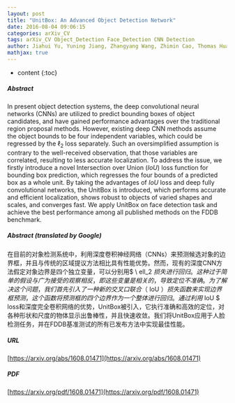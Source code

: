 ```yaml
---
layout: post
title: "UnitBox: An Advanced Object Detection Network"
date: 2016-08-04 09:06:15
categories: arXiv_CV
tags: arXiv_CV Object_Detection Face_Detection CNN Detection
author: Jiahui Yu, Yuning Jiang, Zhangyang Wang, Zhimin Cao, Thomas Huang
mathjax: true
---
```


* content
{:toc}

##### Abstract
In present object detection systems, the deep convolutional neural networks (CNNs) are utilized to predict bounding boxes of object candidates, and have gained performance advantages over the traditional region proposal methods. However, existing deep CNN methods assume the object bounds to be four independent variables, which could be regressed by the $\ell_2$ loss separately. Such an oversimplified assumption is contrary to the well-received observation, that those variables are correlated, resulting to less accurate localization. To address the issue, we firstly introduce a novel Intersection over Union ($IoU$) loss function for bounding box prediction, which regresses the four bounds of a predicted box as a whole unit. By taking the advantages of $IoU$ loss and deep fully convolutional networks, the UnitBox is introduced, which performs accurate and efficient localization, shows robust to objects of varied shapes and scales, and converges fast. We apply UnitBox on face detection task and achieve the best performance among all published methods on the FDDB benchmark.

##### Abstract (translated by Google)
在目前的对象检测系统中，利用深度卷积神经网络（CNNs）来预测候选对象的边界框，并且与传统的区域提议方法相比具有性能优势。然而，现有的深度CNN方法假定对象边界是四个独立变量，可以分别用$ \ ell_2 $损失进行回归。这种过于简单的假设与广为接受的观察相反，即这些变量是相关的，导致定位不准确。为了解决这个问题，我们首先引入了一种新的交叉口联合（$ IoU $）损失函数来实现边界框预测，这个函数将预测框的四个边界作为一个整体进行回归。通过利用$ IoU $ loss和深度完全卷积网络的优势，UnitBox被引入，它执行准确和高效的定位，对各种形状和尺度的物体显示出鲁棒性，并且快速收敛。我们将UnitBox应用于人脸检测任务，并在FDDB基准测试的所有已发布方法中实现最佳性能。

##### URL
[https://arxiv.org/abs/1608.01471](https://arxiv.org/abs/1608.01471)

##### PDF
[https://arxiv.org/pdf/1608.01471](https://arxiv.org/pdf/1608.01471)

